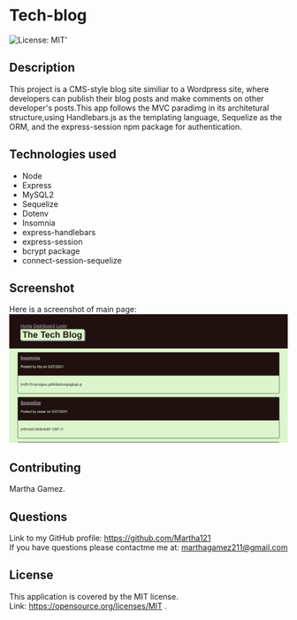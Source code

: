 # Tech-blog

![License: MIT](https://img.shields.io/badge/License-MIT-yellow.svg)'

## Description

This project is a CMS-style blog site similiar to a Wordpress site, where developers can publish their blog posts and make comments on other developer's posts.This app follows the MVC paradimg in its architetural structure,using Handlebars.js as the templating language, Sequelize as the ORM, and the express-session npm package for authentication.

## Technologies used

- Node
- Express
- MySQL2
- Sequelize
- Dotenv
- Insomnia
- express-handlebars
- express-session
- bcrypt package
- connect-session-sequelize

## Screenshot

Here is a screenshot of main page:
![Tech-blog screenshot](./assets/images/tech-blog1.jpg)


## Contributing

Martha Gamez.

## Questions

Link to my GitHub profile: https://github.com/Martha121 <br/>
If you have questions please contactme me at: marthagamez211@gmail.com

## License

This application is covered by the MIT license.<br/>
Link: https://opensource.org/licenses/MIT .
